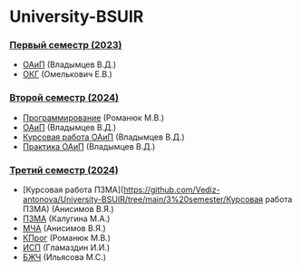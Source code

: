 # University-BSUIR
 
### [Первый семестр (2023)](https://github.com/Vediz-antonova/University-BSUIR/tree/main/1%20semester)
- [ОАиП](https://github.com/Vediz-antonova/University-BSUIR/tree/main/1%20semester/OAiP) (Владымцев В.Д.)
- [ОКГ](https://github.com/Vediz-antonova/University-BSUIR/tree/main/1%20semester/ОКГ) (Омелькович Е.В.)

### [Второй семестр (2024)](https://github.com/Vediz-antonova/University-BSUIR/tree/main/2%20semester)
- [Программирование](https://github.com/Vediz-antonova/University-BSUIR/tree/main/2%20semester/C%23) (Романюк М.В.)
- [ОАиП](https://github.com/Vediz-antonova/University-BSUIR/tree/main/2%20semester/OAiP) (Владымцев В.Д.)
- [Курсовая работа ОАиП](https://github.com/Vediz-antonova/University-BSUIR/tree/main/2%20semester/Курсач%20OAiP) (Владымцев В.Д.)
- [Практика ОАиП](https://github.com/Vediz-antonova/University-BSUIR/tree/main/2%20semester/RobotArm) (Владымцев В.Д.)

### [Третий семестр (2024)](https://github.com/Vediz-antonova/University-BSUIR/tree/main/3%20semester)
- [Курсовая работа ПЗМА](https://github.com/Vediz-antonova/University-BSUIR/tree/main/3%20semester/Курсовая работа ПЗМА) (Анисимов В.Я.)
- [ПЗМА](https://github.com/Vediz-antonova/University-BSUIR/tree/main/3%20semester/ПЗМА) (Калугина М.А.)
- [МЧА](https://github.com/Vediz-antonova/University-BSUIR/tree/main/3%20semester/МЧА) (Анисимов В.Я.)
- [КПрог](https://github.com/Vediz-antonova/University-BSUIR/tree/main/3%20semester/Assembler) (Романюк М.В.)
- [ИСП](https://github.com/Vediz-antonova/University-BSUIR/tree/main/3%20semester/C%23) (Гламаздин И.И.)
- [БЖЧ](https://github.com/Vediz-antonova/University-BSUIR/tree/main/3%20semester/БЖЧ) (Ильясова М.С.)